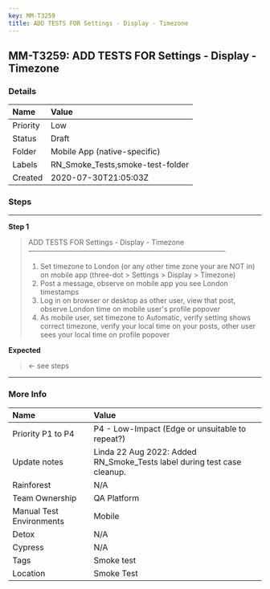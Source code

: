 ```yaml
---
key: MM-T3259
title: ADD TESTS FOR Settings - Display - Timezone
---
```


## MM-T3259: ADD TESTS FOR Settings - Display - Timezone

### Details

| Name     | Value                            |
| :------- | :------------------------------- |
| Priority | Low                              |
| Status   | Draft                            |
| Folder   | Mobile App (native-specific)     |
| Labels   | RN_Smoke_Tests,smoke-test-folder |
| Created  | 2020-07-30T21:05:03Z             |

### Steps

<hr/>

**Step 1**

> <article>ADD TESTS FOR Settings - Display - Timezone<br>————————————————————————————<ol><li>Set timezone to London (or any other time zone your are NOT in) on mobile app (three-dot &gt; Settings &gt; Display &gt; Timezone)</li><li> Post a message, observe on mobile app you see London timestamps</li><li> Log in on browser or desktop as other user, view that post, observe London time on mobile user's profile popover</li><li>As mobile user, set timezone to Automatic, verify setting shows correct timezone, verify your local time on your posts, other user sees your local time on profile popover</li></ol></article>

**Expected**

> <article>← see steps</article>

<hr/>

### More Info

| Name                     | Value                                                                   |
| :----------------------- | :---------------------------------------------------------------------- |
| Priority P1 to P4        | P4 - Low-Impact (Edge or unsuitable to repeat?)                         |
| Update notes             | Linda 22 Aug 2022: Added RN_Smoke_Tests label during test case cleanup. |
| Rainforest               | N/A                                                                     |
| Team Ownership           | QA Platform                                                             |
| Manual Test Environments | Mobile                                                                  |
| Detox                    | N/A                                                                     |
| Cypress                  | N/A                                                                     |
| Tags                     | Smoke test                                                              |
| Location                 | Smoke Test                                                              |

